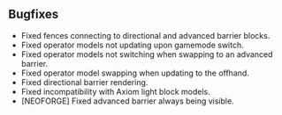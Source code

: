 ## Bugfixes
- Fixed fences connecting to directional and advanced barrier blocks.
- Fixed operator models not updating upon gamemode switch.
- Fixed operator models not switching when swapping to an advanced barrier.
- Fixed operator model swapping when updating to the offhand.
- Fixed directional barrier rendering.
- Fixed incompatibility with Axiom light block models.
- [NEOFORGE] Fixed advanced barrier always being visible.